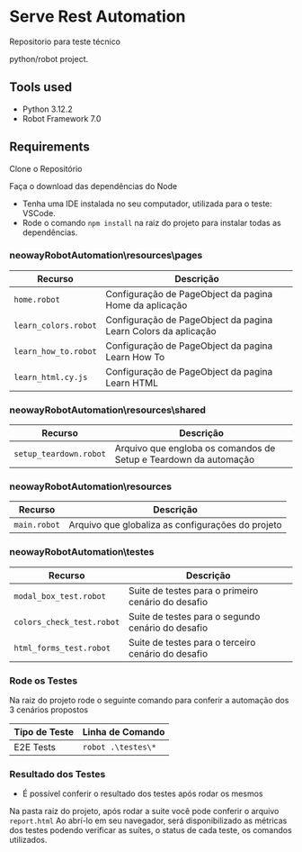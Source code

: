 # Serve Rest Automation
Repositorio para teste técnico

python/robot project.

## Tools used

* Python 3.12.2
* Robot Framework 7.0

## Requirements

Clone o Repositório

Faça o download das dependências do Node

* Tenha uma IDE instalada no seu computador, utilizada para o teste: VSCode.
* Rode o comando `npm install` na raiz do projeto para instalar todas as dependências.

### neowayRobotAutomation\resources\pages

|  Recurso                    |  Descrição                                                     |
|-----------------------------|----------------------------------------------------------------|
| `home.robot`                | Configuração de PageObject da pagina Home da aplicação         |
| `learn_colors.robot`        | Configuração de PageObject da pagina Learn Colors da aplicação |
| `learn_how_to.robot`        | Configuração de PageObject da pagina Learn How To              |
| `learn_html.cy.js`          | Configuração de PageObject da pagina Learn HTML                |

### neowayRobotAutomation\resources\shared

|  Recurso                    |  Descrição                                                       |
|-----------------------------|------------------------------------------------------------------|
| `setup_teardown.robot`      | Arquivo que engloba os comandos de Setup e Teardown da automação |

### neowayRobotAutomation\resources

|  Recurso                    |  Descrição                                        |
|-----------------------------|---------------------------------------------------|
| `main.robot`                | Arquivo que globaliza as configurações do projeto |

### neowayRobotAutomation\testes

|  Recurso                    |  Descrição                                         |
|-----------------------------|----------------------------------------------------|
| `modal_box_test.robot`      | Suite de testes para o primeiro cenário do desafio |
| `colors_check_test.robot`   | Suite de testes para o segundo cenário do desafio  |
| `html_forms_test.robot`     | Suite de testes para o terceiro cenário do desafio |

### Rode os Testes

Na raiz do projeto rode o seguinte comando para conferir a automação
dos 3 cenários propostos

| Tipo de Teste     | Linha de Comando                                          |
|-------------------|-----------------------------------------------------------|
| E2E Tests         | `robot .\testes\*`                                        |


### Resultado dos Testes

* É possível conferir o resultado dos testes após rodar os mesmos

Na pasta raiz do projeto, após rodar a suite você pode conferir o arquivo `report.html`
Ao abrí-lo em seu navegador, será disponibilizado as métricas dos testes podendo verificar
as suítes, o status de cada teste, os comandos utilizados.

